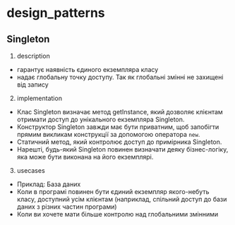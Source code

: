 # design_patterns

## Singleton

1. description

- гарантує наявність єдиного екземпляра класу
- надає глобальну точку доступу. Так як глобальні змінні не захищені від запису

2. implementation

- Клас Singleton визначає метод getInstance, який дозволяє клієнтам отримати
  доступ до унікального екземпляра Singleton.
- Конструктор Singleton завжди має бути приватним, щоб запобігти прямим викликам
  конструкції за допомогою оператора `new`.
- Статичний метод, який контролює доступ до примірника Singleton.
- Нарешті, будь-який Singleton повинен визначати деяку бізнес-логіку, яка може
  бути виконана на його екземплярі.

3. usecases

- Приклад: База даних
- Коли в програмі повинен бути єдиний екземпляр якого-небуть класу, доступний
  усім клієнтам (наприклад, спільний доступ до бази даних з різних частин
  програми)
- Коли ви хочете мати більше контролю над глобальними змінними
